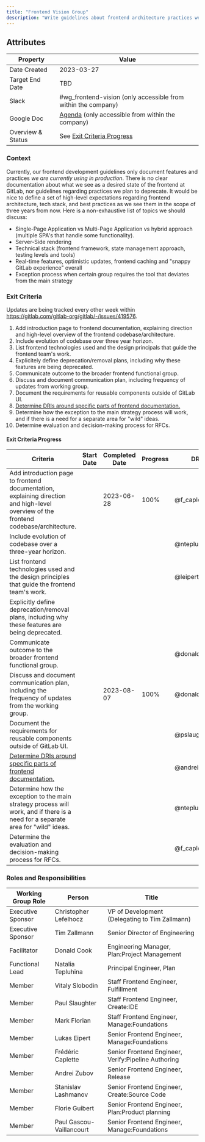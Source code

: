 ```yaml
---
title: "Frontend Vision Group"
description: "Write guidelines about frontend architecture practices we want to have on GitLab frontend in three years"
---
```


## Attributes

| Property          | Value                                                                                                                                                |
| ----------------- | ---------------------------------------------------------------------------------------------------------------------------------------------------- |
| Date Created      | 2023-03-27                                                                                                                                           |
| Target End Date   | TBD                                                                                                                                                  |
| Slack             | #wg_frontend-vision (only accessible from within the company)                                                                                        |
| Google Doc        | [Agenda](https://docs.google.com/document/d/1H0td5YZJROQG_aOkGJuIpXqxi4UEpiuCufvEAc27kMo/edit?usp=sharing) (only accessible from within the company) |
| Overview & Status | See [Exit Criteria Progress](#exit-criteria-progress)                                                                                                |

### Context

Currently, our frontend development guidelines only document features and practices *we are currently using in production*. There is no clear documentation about what we see as a desired state of the frontend at GitLab, nor guidelines regarding practices we plan to deprecate. It would be nice to define a set of high-level expectations regarding frontend architecture, tech stack, and best practices as we see them in the scope of three years from now. Here is a non-exhaustive list of topics we should discuss:

- Single-Page Application vs Multi-Page Application vs hybrid approach (multiple SPA's that handle some functionality).
- Server-Side rendering
- Technical stack (frontend framework, state management approach, testing levels and tools)
- Real-time features, optimistic updates, frontend caching and "snappy GitLab experience" overall
- Exception process when certain group requires the tool that deviates from the main strategy

### Exit Criteria

Updates are being tracked every other week within https://gitlab.com/gitlab-org/gitlab/-/issues/419576.

1. Add introduction page to frontend documentation, explaining direction and high-level overview of the frontend codebase/architecture.
1. Include evolution of codebase over three year horizon.
1. List frontend technologies used and the design principals that guide the frontend team's work.
1. Explicitely define deprecation/removal plans, including why these features are being deprecated.
1. Communicate outcome to the broader frontend functional group.
1. Discuss and document communication plan, including frequency of updates from working group.
1. Document the requirements for reusable components outside of GitLab UI.
1. [Determine DRIs around specific parts of frontend documentation.](https://gitlab.com/gitlab-org/gitlab/-/issues/381536)
1. Determine how the exception to the main strategy process will work, and if there is a need for a separate area for "wild" ideas.
1. Determine evaluation and decision-making process for RFCs.

#### Exit Criteria Progress

| Criteria                                                                                                  | Start Date | Completed Date | Progress | DRI     |
| --------------------------------------------------------------------------------------------------------- | ---------- | -------------- | -------- | ------- |
| Add introduction page to frontend documentation, explaining direction and high-level overview of the frontend codebase/architecture.              |            | 2023-06-28 | 100% | @f_caplette |
| Include evolution of codebase over a three-year horizon.                                                  |            |                |          | @ntepluhina |
| List frontend technologies used and the design principles that guide the frontend team's work.            |            |                |          | @leipert |
| Explicitly define deprecation/removal plans, including why these features are being deprecated.           |            |                |          |         |
| Communicate outcome to the broader frontend functional group.                                             |            |                |          | @donaldcook |
| Discuss and document communication plan, including the frequency of updates from the working group.       |            | 2023-08-07 | 100% | @donaldcook |
| Document the requirements for reusable components outside of GitLab UI.                                                                    |            |                |          | @pslaughter |
| [Determine DRIs around specific parts of frontend documentation.](https://gitlab.com/gitlab-org/gitlab/-/issues/381536) |            |                |          | @andrei.zubov |
| Determine how the exception to the main strategy process will work, and if there is a need for a separate area for "wild" ideas.                |            |                |          | @ntepluhina |
| Determine the evaluation and decision-making process for RFCs.                                            |            |                |          |     @f_caplette     |

### Roles and Responsibilities

| Working Group Role | Person                   | Title                                               |
| ------------------ | ------------------------ | --------------------------------------------------- |
| Executive Sponsor  | Christopher Lefelhocz    | VP of Development (Delegating to Tim Zallmann)      |
| Executive Sponsor  | Tim Zallmann             | Senior Director of Engineering                      |
| Facilitator        | Donald Cook              | Engineering Manager, Plan:Project Management        |
| Functional Lead    | Natalia Tepluhina        | Principal Engineer, Plan                            |
| Member             | Vitaly Slobodin          | Staff Frontend Engineer, Fulfillment                |
| Member             | Paul Slaughter           | Staff Frontend Engineer, Create:IDE                 |
| Member             | Mark Florian             | Staff Frontend Engineer, Manage:Foundations         |
| Member             | Lukas Eipert             | Senior Frontend Engineer, Manage:Foundations        |
| Member             | Frédéric Caplette        | Senior Frontend Engineer, Verify:Pipeline Authoring |
| Member             | Andrei Zubov             | Senior Frontend Engineer, Release                   |
| Member             | Stanislav Lashmanov      | Senior Frontend Engineer, Create:Source Code        |
| Member             | Florie Guibert           | Senior Frontend Engineer, Plan:Product planning     |
| Member             | Paul Gascou-Vaillancourt | Senior Frontend Engineer, Manage:Foundations        |
